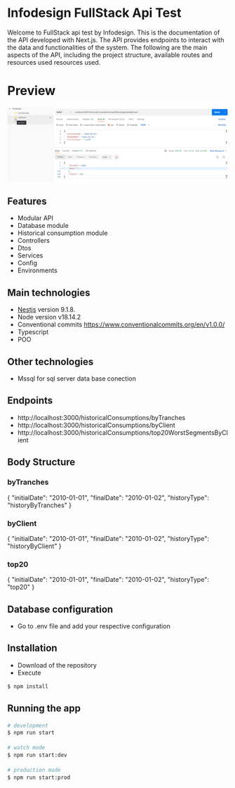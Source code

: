 # Infodesign FullStack Api Test

Welcome to FullStack api test by Infodesign. This is the documentation of the API developed with Next.js. The API 
provides endpoints to interact with the data and functionalities of the system. The following are the main aspects of the 
API, including the project structure, available routes and resources used resources used.

# Preview

![preview of application](https://raw.githubusercontent.com/silvermachine777/infodesign-full-stack-test/main/src/assets/img/api.png)

## Features

- Modular API
- Database module
- Historical consumption module
- Controllers
- Dtos
- Services
- Config
- Environments

## Main technologies

- [Nestjs](https://nestjs.com/) version 9.1.8.
- Node version v18.14.2
- Conventional commits https://www.conventionalcommits.org/en/v1.0.0/
- Typescript
- POO

## Other technologies

- Mssql for sql server data base conection

## Endpoints

- http://localhost:3000/historicalConsumptions/byTranches
- http://localhost:3000/historicalConsumptions/byClient
- http://localhost:3000/historicalConsumptions/top20WorstSegmentsByClient

## Body Structure 

### byTranches
{
  "initialDate": "2010-01-01",
  "finalDate": "2010-01-02",
  "historyType": "historyByTranches"
}
### byClient
{
  "initialDate": "2010-01-01",
  "finalDate": "2010-01-02",
  "historyType": "historyByClient"
}
### top20
{
  "initialDate": "2010-01-01",
  "finalDate": "2010-01-02",
  "historyType": "top20"
}

## Database configuration
- Go to .env file and add your respective configuration

## Installation
- Download of the repository
- Execute
```bash
$ npm install
```

## Running the app

```bash
# development
$ npm run start

# watch mode
$ npm run start:dev

# production mode
$ npm run start:prod
```


